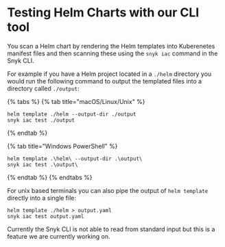 # Testing Helm Charts with our CLI tool

You scan a Helm chart by rendering the Helm templates into Kuberenetes manifest files and then scanning these using the `snyk iac` command in the Snyk CLI.

For example if you have a Helm project located in a `./helm` directory you would run the following command to output the templated files into a directory called `./output`:

{% tabs %}
{% tab title="macOS/Linux/Unix" %}
```text
helm template ./helm --output-dir ./output
snyk iac test ./output
```
{% endtab %}

{% tab title="Windows PowerShell" %}
```
helm template .\helm\ --output-dir .\output\
snyk iac test .\output\
```
{% endtab %}
{% endtabs %}

For unix based terminals you can also pipe the output of `helm template` directly into a single file:

```text
helm template ./helm > output.yaml
snyk iac test output.yaml
```

Currently the Snyk CLI is not able to read from standard input but this is a feature we are currently working on.

